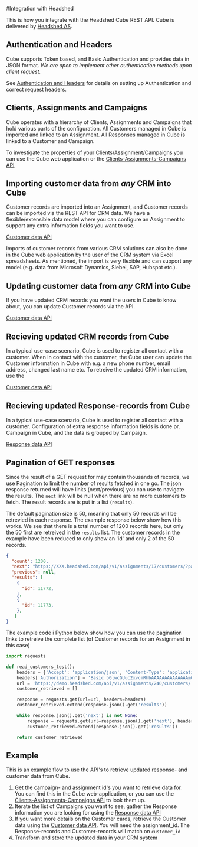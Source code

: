#Integration with Headshed

This is how you integrate with the Headshed Cube REST API. 
Cube is delivered by [Headshed AS](http://www.headshed.no).

## Authentication and Headers

Cube supports Token based, and Basic Authentication and provides data in JSON format.
_We are open to implement other authentication methods upon client request._

See [Authentication and Headers](https://github.com/Headshed/cube-integration/blob/master/AuthenticationAndHeaders.md) for details on setting up Authentication and correct request headers.

## Clients, Assignments and Campaigns
Cube operates with a hierarchy of Clients, Assignments and Campaigns that hold various parts of the configuration.
All Customers managed in Cube is imported and linked to an Assignment.
All Responses managed in Cube is linked to a Customer and Campaign.

To investigate the properties of your Clients/Assignment/Campaigns you can use the Cube web application or the 
[Clients-Assignments-Campaigns API](https://github.com/Headshed/cube-integration/blob/master/Clients-Assignments-Campaigns.md)

## Importing customer data from _any_ CRM into Cube
Customer records are imported into an Assignment, and Customer records can be imported via the REST API for CRM data. We have a flexible/extensible data model where you can configure an Assignment to support any extra information fields you want to use.

[Customer data API](CustomerDataAPI.md)

Imports of customer records from various CRM solutions can also be done in the Cube web application by the user of the CRM system via Excel spreadsheets. As mentioned, the import is very flexible and can support any model.(e.g. data from Microsoft Dynamics, Siebel, SAP, Hubspot etc.).

## Updating customer data from _any_ CRM into Cube
If you have updated CRM records you want the users in Cube to know about, you can update Customer records via the API.

[Customer data API](CustomerDataAPI.md)

## Recieving updated CRM records from Cube
In a typical use-case scenario, Cube is used to register all contact with a customer. When in contact with the customer, the Cube user can update the Customer information in Cube with e.g. a new phone number, email address, changed last name etc. To retreive the updated CRM information, use the

[Customer data API](CustomerDataAPI.md)

## Recieving updated Response-records from Cube
In a typical use-case scenario, Cube is used to register all contact with a customer. Configuration of extra response information fields is done pr. Campaign in Cube, and the data is grouped by Campaign.

[Response data API](https://github.com/Headshed/cube-integration/blob/master/ResponseDataAPI.md)

## Pagination of GET responses
Since the result of a GET request for may contain thousands of records, we use Pagination to limit the number of results fetched in one go. The json response returned will have links (next/previous) you can use to navigate the results. The ``next`` link will be null when there are no more customers to fetch. The result records are is put in a list (``results``).

The default pagination size is 50, meaning that only 50 records will be retrevied in each response.
The example response below show how this works. We see that there is a total number of 1200 records here, but only the 50 first are retreived in the ``results`` list. The customer records in the example have been reduced to only show an 'id' and only 2 of the 50 records.

```json
{
  "count": 1200,
  "next": "https://XXX.headshed.com/api/v1/assignments/17/customers/?page=2",
  "previous": null,
  "results": [
    {
      "id": 11772,
    },
    {
      "id": 11773,
    },    
   ]
}   
```



The example code i Python below show how you can use the pagination links to retreive the complete list (of Customer records for an Assignment in this case)
```python
import requests

def read_customers_test():
    headers = {'Accept': 'application/json', 'Content-Type': 'application/json'}
    headers['Authorization'] = 'Basic bGlwcGUuc2xvcmRhbAAAAAAAAAAAAAAmQwOQ=='
    url = 'https://demo.headshed.com/api/v1/assignments/240/customers/'
    customer_retrieved = []

    response = requests.get(url=url, headers=headers)
    customer_retrieved.extend(response.json().get('results'))

    while response.json().get('next') is not None:
        response = requests.get(url=response.json().get('next'), headers=headers)
        customer_retrieved.extend(response.json().get('results'))

    return customer_retrieved
```
## Example
This is an example flow to use the API's to retrieve updated response- and customer data from Cube.

1. Get the campaign- and assignment id's you want to retrieve data for. You can find this in the Cube web-application, or you can use the [Clients-Assignments-Campaigns API](https://github.com/Headshed/cube-integration/blob/master/Clients-Assignments-Campaigns.md) to look them up.
2. Iterate the list of Campaigns you want to see, gather the Response information you are looking for using the [Response data API](https://github.com/Headshed/cube-integration/blob/master/ResponseDataAPI.md)
3. If you want more details on the Customer cards, retrieve the Customer data using the [Customer data API](https://github.com/Headshed/cube-integration/blob/master/CustomerDataAPI.md). You will need the assignment_id. The Response-records and Customer-records will match on ` customer_id `
4. Transform and store the updated data in your CRM system
